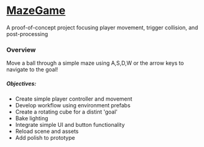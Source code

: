 # [MazeGame](https://brooksradtke.github.io/MazeGame/)
A proof-of-concept project focusing player movement, trigger collision, and post-processing

### Overview

Move a ball through a simple maze using A,S,D,W or the arrow keys to navigate to the goal!
##### Objectives:
* Create simple player controller and movement
* Develop workflow using environment prefabs
* Create a rotating cube for a distint 'goal'
* Bake lighting
* Integrate simple UI and button functionality
* Reload scene and assets
* Add polish to prototype
